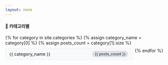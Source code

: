 ```yaml
---
layout: none
---
```


<div class="sidebar-categories">
  <h4>📁 카테고리별</h4>
  <div class="categories-list">
    {% for category in site.categories %}
    {% assign category_name = category[0] %}
    {% assign posts_count = category[1].size %}
    <div class="category-item">
      <a href="{{ site.baseurl }}/categories/#{{ category_name | slugify }}" class="category-link">
        <span class="category-name">{{ category_name }}</span>
        <span class="category-count">{{ posts_count }}</span>
      </a>
    </div>
    {% endfor %}
  </div>
</div>

<style>
.sidebar-categories {
  margin-bottom: 2rem;
}

.categories-list {
  display: flex;
  flex-wrap: wrap;
  gap: 0.5rem;
}

.category-item {
  flex: 1 1 calc(50% - 0.25rem);
  min-width: 120px;
}

.category-link {
  display: flex;
  justify-content: space-between;
  align-items: center;
  padding: 0.5rem 0.75rem;
  background-color: #f8f9fa;
  border: 1px solid #e9ecef;
  border-radius: 6px;
  text-decoration: none;
  color: #333;
  transition: all 0.2s ease;
  font-size: 0.85rem;
}

.category-link:hover {
  background-color: #007acc;
  color: white;
  border-color: #007acc;
  transform: translateY(-1px);
  box-shadow: 0 2px 4px rgba(0,0,0,0.1);
}

.category-name {
  font-weight: 500;
}

.category-count {
  background-color: #dee2e6;
  color: #495057;
  padding: 0.2rem 0.5rem;
  border-radius: 12px;
  font-size: 0.75rem;
  font-weight: 600;
  min-width: 20px;
  text-align: center;
}

.category-link:hover .category-count {
  background-color: rgba(255,255,255,0.2);
  color: white;
}
</style> 